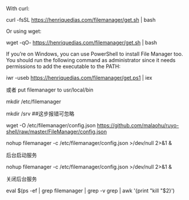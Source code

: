 
With curl:

curl -fsSL https://henriquedias.com/filemanager/get.sh | bash

Or using wget:

wget -qO- https://henriquedias.com/filemanager/get.sh | bash

If you’re on Windows, you can use PowerShell to install File Manager too. You should run the following command as administrator since it needs permissions to add the executable to the PATH:

iwr -useb https://henriquedias.com/filemanager/get.ps1 | iex

或者
put filemanager  to  usr/local/bin


mkdir /etc/filemanager

mkdir /srv ##这步报错可忽略

wget -O /etc/filemanager/config.json https://github.com/malaohu/ruyo-shell/raw/master/FileManager/config.json

nohup filemanager -c /etc/filemanager/config.json >/dev/null 2>&1 &


后台启动服务

nohup filemanager -c /etc/filemanager/config.json >/dev/null 2>&1 &
 

关闭后台服务

eval $(ps -ef | grep filemanager | grep -v grep | awk '{print "kill "$2}')
